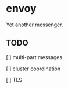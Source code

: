 # envoy

Yet another messenger.

## TODO

[ ] multi-part messages

[ ] cluster coordination

[ ] TLS


